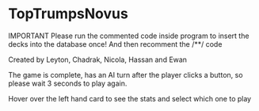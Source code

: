 # TopTrumpsNovus

IMPORTANT
Please run the commented code inside program to insert the decks into the database once! And then recomment the /**/ code

Created by Leyton, Chadrak, Nicola, Hassan and Ewan

The game is complete, has an AI turn after the player clicks a button, so please wait 3 seconds to play again.

Hover over the left hand card to see the stats and select which one to play
